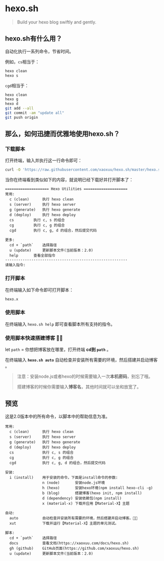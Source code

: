 # hexo.sh

> Build your hexo blog swiftly and gently.



## hexo.sh有什么用？

自动化执行一系列命令，节省时间。

例如，`cs`相当于：
```bash
hexo clean
hexo s
```

`cgd`相当于：
```bash
hexo clean
hexo g
hexo d
git add --all
git commit -am "update all"
git push origin
```



## 那么，如何迅捷而优雅地使用hexo.sh？

### 下载脚本

打开终端，输入并执行这一行命令即可：

```bash
curl -O 'https://raw.githubusercontent.com/xaoxuu/hexo.sh/master/hexo.sh' -# && chmod 777 hexo.sh && . hexo.sh -i
```

当你在终端看到类似如下的内容，就说明已经下载好并打开脚本了：

```
==================== Hexo Utilities ====================
常用:
  c (clean) 	 执行 hexo clean 
  s (server) 	 执行 hexo server 
  g (generate) 	 执行 hexo generate 
  d (deploy) 	 执行 hexo deploy 
  cs  		 执行 c, s 的组合 
  cg  		 执行 c, g 的组合 
  cgd  		 执行 c, g, d 的组合，然后提交代码 

更多:
  cd + `path` 	 选择路径 
  u (update) 	 更新脚本文件(当前版本：2.0) 
  help 		 查看全部指令 
--------------------------------------------------------
请输入指令: 
```



### 打开脚本

在终端输入如下命令即可打开脚本：

```bash
hexo.x
```



### 使用脚本

在终端输入 `hexo.sh help` 即可查看脚本所有支持的指令。



### 使用脚本快速搭建博客 👍🏼 

let `path` = 你想把博客放在哪里，打开终端 **cd到 `path`** 。

在终端输入 **`hexo.sh auto`** 自动检查并安装所有需要的环境，然后搭建并启动博客 。

> 注意：安装node.js或者hexo的时候需要输入一次**本机密码**，别忘了哦。
>
> 搭建博客的时候你需要输入**博客名**，其他时间就可以坐和放宽了。



## 预览

这是2.0版本中的所有命令，以脚本中的帮助信息为准。

```
常用:
  c (clean) 	 执行 hexo clean 
  s (server) 	 执行 hexo server 
  g (generate) 	 执行 hexo generate 
  d (deploy) 	 执行 hexo deploy 
  cs  		     执行 c, s 的组合 
  cg  		     执行 c, g 的组合 
  cgd  	    	 执行 c, g, d 的组合，然后提交代码 

安装:
  i (install) 	 用于安装的命令，下面是install命令的参数: 
  		         n (node)       安装node.js环境 
  		         h (hexo)       安装hexo环境(npm install hexo-cli -g) 
  		         b (blog)       搭建博客(hexo init, npm install) 
  		         d (dependency) 安装依赖包(npm install) 
  		         x (material-x) 下载并应用【Material-X】主题 

自动:
  auto 		     自动检查并安装所有需要的环境，然后搭建并启动博客。👍🏼 
  xut 		     下载并运行【Material-X】主题的单元测试。 

脚本:
  cd + `path` 	 选择路径 
  docs  	     查看文档(https://xaoxuu.com/docs/hexo.sh) 
  gh (github) 	 GitHub页面(https://github.com/xaoxuu/hexo.sh) 
  u (update) 	 更新脚本文件(当前版本：2.0) 
```

